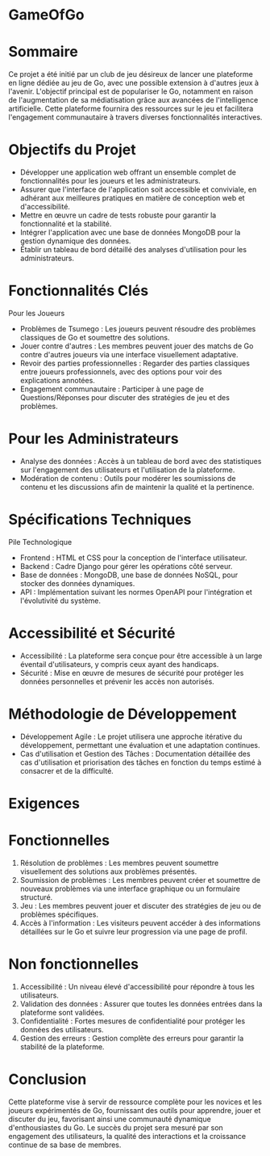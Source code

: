 # GameOfGo

# Sommaire
Ce projet a été initié par un club de jeu désireux de lancer une plateforme en ligne dédiée au jeu de Go, avec une possible extension à d'autres jeux à l'avenir. L'objectif principal est de populariser le Go, notamment en raison de l'augmentation de sa médiatisation grâce aux avancées de l'intelligence artificielle. Cette plateforme fournira des ressources sur le jeu et facilitera l'engagement communautaire à travers diverses fonctionnalités interactives.

# Objectifs du Projet
* Développer une application web offrant un ensemble complet de fonctionnalités pour les joueurs et les administrateurs.
* Assurer que l'interface de l'application soit accessible et conviviale, en adhérant aux meilleures pratiques en matière de conception web et d'accessibilité.
* Mettre en œuvre un cadre de tests robuste pour garantir la fonctionnalité et la stabilité.
* Intégrer l'application avec une base de données MongoDB pour la gestion dynamique des données.
* Établir un tableau de bord détaillé des analyses d'utilisation pour les administrateurs.

# Fonctionnalités Clés
Pour les Joueurs
* Problèmes de Tsumego : Les joueurs peuvent résoudre des problèmes classiques de Go et soumettre des solutions.
* Jouer contre d'autres : Les membres peuvent jouer des matchs de Go contre d'autres joueurs via une interface visuellement adaptative.
* Revoir des parties professionnelles : Regarder des parties classiques entre joueurs professionnels, avec des options pour voir des explications annotées.
* Engagement communautaire : Participer à une page de Questions/Réponses pour discuter des stratégies de jeu et des problèmes.

# Pour les Administrateurs
* Analyse des données : Accès à un tableau de bord avec des statistiques sur l'engagement des utilisateurs et l'utilisation de la plateforme.
* Modération de contenu : Outils pour modérer les soumissions de contenu et les discussions afin de maintenir la qualité et la pertinence.

# Spécifications Techniques
Pile Technologique
* Frontend : HTML et CSS pour la conception de l'interface utilisateur.
* Backend : Cadre Django pour gérer les opérations côté serveur.
* Base de données : MongoDB, une base de données NoSQL, pour stocker des données dynamiques.
* API : Implémentation suivant les normes OpenAPI pour l'intégration et l'évolutivité du système.

# Accessibilité et Sécurité
* Accessibilité : La plateforme sera conçue pour être accessible à un large éventail d'utilisateurs, y compris ceux ayant des handicaps.
* Sécurité : Mise en œuvre de mesures de sécurité pour protéger les données personnelles et prévenir les accès non autorisés.

# Méthodologie de Développement
* Développement Agile : Le projet utilisera une approche itérative du développement, permettant une évaluation et une adaptation continues.
* Cas d'utilisation et Gestion des Tâches : Documentation détaillée des cas d'utilisation et priorisation des tâches en fonction du temps estimé à consacrer et de la difficulté.

# Exigences

# Fonctionnelles
1. Résolution de problèmes : Les membres peuvent soumettre visuellement des solutions aux problèmes présentés.
2. Soumission de problèmes : Les membres peuvent créer et soumettre de nouveaux problèmes via une interface graphique ou un formulaire structuré.
3. Jeu : Les membres peuvent jouer et discuter des stratégies de jeu ou de problèmes spécifiques.
4. Accès à l'information : Les visiteurs peuvent accéder à des informations détaillées sur le Go et suivre leur progression via une page de profil.

# Non fonctionnelles
1. Accessibilité : Un niveau élevé d'accessibilité pour répondre à tous les utilisateurs.
2. Validation des données : Assurer que toutes les données entrées dans la plateforme sont validées.
3. Confidentialité : Fortes mesures de confidentialité pour protéger les données des utilisateurs.
4. Gestion des erreurs : Gestion complète des erreurs pour garantir la stabilité de la plateforme.

# Conclusion
Cette plateforme vise à servir de ressource complète pour les novices et les joueurs expérimentés de Go, fournissant des outils pour apprendre, jouer et discuter du jeu, favorisant ainsi une communauté dynamique d'enthousiastes du Go. Le succès du projet sera mesuré par son engagement des utilisateurs, la qualité des interactions et la croissance continue de sa base de membres.
